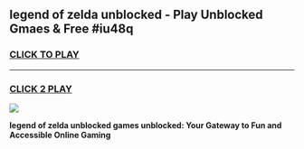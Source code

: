 
## legend of zelda unblocked - Play Unblocked Gmaes & Free #iu48q
<h3>
<a href="https://news.freeplayer.one?title=legend_of_zelda_unblocked&ref=24F">CLICK TO PLAY</a></h3>
<hr>

<h3>
<a href="https://news.freeplayer.one?title=legend_of_zelda_unblocked&ref=24F">CLICK 2 PLAY</a>
  
</h3>

<a href="https://news.freeplayer.one?title=legend_of_zelda_unblocked&ref=24F/"><img src="https://clearcache.store/games.png"></a>


**legend of zelda unblocked games unblocked: Your Gateway to Fun and Accessible Online Gaming**
